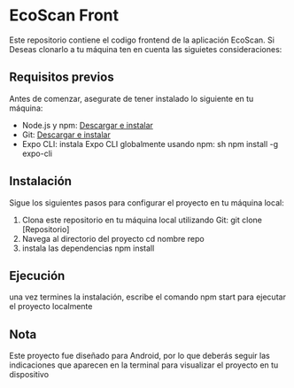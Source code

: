 # EcoScan Front
Este repositorio contiene el codigo frontend de la aplicación EcoScan. Si Deseas clonarlo a tu máquina ten en cuenta las siguietes consideraciones:
## Requisitos previos
Antes de comenzar, asegurate de tener instalado lo siguiente en tu máquina:
- Node.js y npm: [Descargar e instalar](https://nodejs.org/)
- Git: [Descargar e instalar](https://git-smc.com/)
- Expo CLI: instala Expo CLI globalmente usando npm:
  sh
  npm install -g expo-cli
## Instalación
Sigue los siguientes pasos para configurar el proyecto en tu máquina local:
1. Clona este repositorio en tu máquina local utilizando Git:
git clone [Repositorio]
2. Navega al directorio del proyecto cd nombre repo
3. instala las dependencias npm install

## Ejecución
una vez termines la instalación, escribe el comando npm start para ejecutar el proyecto localmente

## Nota
Este proyecto fue diseñado para Android, por lo que deberás seguir las indicaciones que aparecen en la terminal para visualizar el proyecto en tu dispositivo

